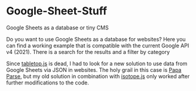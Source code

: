 # Google-Sheet-Stuff
Google Sheets as a database or tiny CMS

Do you want to use Google Sheets as a database for websites? 
Here you can find a working example that is compatible with the current Google API v4 (2021). 
There is a search for the results and a filter by category

Since <a href="https://github.com/jsoma/tabletop">tabletop.js</a> is dead, I had to look for a new solution to use data from Google Sheets via JSON in websites. 
The holy grail in this case is <a href="https://www.papaparse.com">Papa Parse</a>, but my old solution in combination with <a href="https://isotope.metafizzy.co">isotope.js</a> only worked after further modifications to the code.
